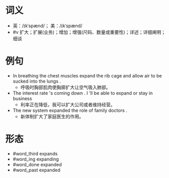 # 词义
- 英：/ɪkˈspænd/； 美：/ɪkˈspænd/
- #v 扩大；扩展(业务)；增加；增强(尺码、数量或重要性)；详述；详细阐明；细谈
# 例句
- In breathing the chest muscles expand the rib cage and allow air to be sucked into the lungs .
	- 呼吸时胸部肌肉使胸廓扩大让空气吸入肺部。
- The interest rate 's coming down . I 'll be able to expand or stay in business
	- 利率正在降低，我可以扩大公司或者维持经营。
- The new system expanded the role of family doctors .
	- 新体制扩大了家庭医生的作用。
# 形态
- #word_third expands
- #word_ing expanding
- #word_done expanded
- #word_past expanded

